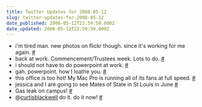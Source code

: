 ```yaml
---
title: Twitter Updates for 2008-05-12
slug: twitter-updates-for-2008-05-12
date_published: 2008-05-12T22:59:59.000Z
date_updated: 2008-05-12T22:59:59.000Z
---
```


- i'm tired man. new photos on flickr though. since it's working for me again. [#](http://twitter.com/joelgoodman/statuses/809038031)
- back at work. Commencement/Trustees week. Lots to do. [#](http://twitter.com/joelgoodman/statuses/809310287)
- i should not have to do powerpoint at work. [#](http://twitter.com/joelgoodman/statuses/809374639)
- gah. powerpoint. how I loathe you. [#](http://twitter.com/joelgoodman/statuses/809406571)
- this office is too hot! My Mac Pro is running all of its fans at full speed. [#](http://twitter.com/joelgoodman/statuses/809481296)
- jessica and I are going to see Mates of State in St Louis in June [#](http://twitter.com/joelgoodman/statuses/809531208)
- Gas leak on campus! [#](http://twitter.com/joelgoodman/statuses/809620175)
- @[curtisblackwell](http://twitter.com/curtisblackwell) do it. do it now! [#](http://twitter.com/joelgoodman/statuses/809634676)
